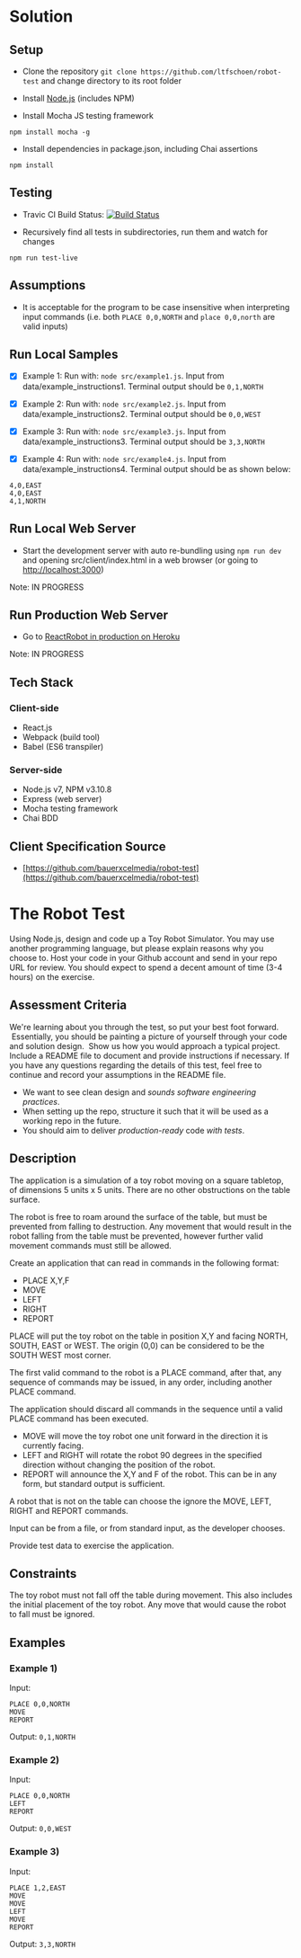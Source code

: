 # Solution

## Setup

* Clone the repository `git clone https://github.com/ltfschoen/robot-test` and change directory to its root folder

* Install [Node.js](https://nodejs.org) (includes NPM)

* Install Mocha JS testing framework

`npm install mocha -g`

* Install dependencies in package.json, including Chai assertions

`npm install`

## Testing

* Travic CI Build Status: [![Build Status](https://api.travis-ci.org/ltfschoen/robot-test.svg)](https://travis-ci.org/ltfschoen/robot-test)

* Recursively find all tests in subdirectories, run them and watch for changes

`npm run test-live`

## Assumptions

* It is acceptable for the program to be case insensitive when interpreting input commands (i.e. both `PLACE 0,0,NORTH` and `place 0,0,north` are valid inputs)

## Run Local Samples

* [x] Example 1: Run with: `node src/example1.js`. Input from data/example_instructions1. Terminal output should be `0,1,NORTH`

* [x] Example 2: Run with: `node src/example2.js`. Input from data/example_instructions2. Terminal output should be `0,0,WEST`

* [x] Example 3: Run with: `node src/example3.js`. Input from data/example_instructions3. Terminal output should be `3,3,NORTH`

* [x] Example 4: Run with: `node src/example4.js`. Input from data/example_instructions4. Terminal output should be as shown below:

```
4,0,EAST
4,0,EAST
4,1,NORTH
```

## Run Local Web Server

* Start the development server with auto re-bundling using `npm run dev` and opening src/client/index.html in a web browser (or going to [http://localhost:3000](http://localhost:3000))

Note: IN PROGRESS

## Run Production Web Server

* Go to [ReactRobot in production on Heroku](https://reactrobot.herokuapp.com/)

Note: IN PROGRESS

## Tech Stack

### Client-side
* React.js
* Webpack (build tool)
* Babel (ES6 transpiler)

### Server-side
* Node.js v7, NPM v3.10.8
* Express (web server)
* Mocha testing framework
* Chai BDD

## Client Specification Source

* [https://github.com/bauerxcelmedia/robot-test](https://github.com/bauerxcelmedia/robot-test)

# The Robot Test

Using Node.js, design and code up a Toy Robot Simulator. You may use another programming language, but please explain reasons why you choose to. Host your code in your Github account and send in your repo URL for review. You should expect to spend a decent amount of time (3-4 hours) on the exercise.

## Assessment Criteria

We're learning about you through the test, so put your best foot forward.  Essentially, you should be painting a picture of yourself through your code and solution design.  Show us how you would approach a typical project. Include a README file to document and provide instructions if necessary. If you have any questions regarding the details of this test, feel free to continue and record your assumptions in the README file.

- We want to see clean design and _sounds software engineering practices_.
- When setting up the repo, structure it such that it will be used as a working repo in the future.
- You should aim to deliver _production-ready_ code _with tests_.

## Description

The application is a simulation of a toy robot moving on a square tabletop, of dimensions 5 units x 5 units. There are no other obstructions on the table surface.

The robot is free to roam around the surface of the table, but must be prevented from falling to destruction. Any movement that would result in the robot falling from the table must be prevented, however further valid movement commands must still be allowed.

Create an application that can read in commands in the following format:

- PLACE X,Y,F
- MOVE
- LEFT
- RIGHT
- REPORT

PLACE will put the toy robot on the table in position X,Y and facing NORTH, SOUTH, EAST or WEST. The origin (0,0) can be considered to be the SOUTH WEST most corner.

The first valid command to the robot is a PLACE command, after that, any sequence of commands may be issued, in any order, including another PLACE command. 

The application should discard all commands in the sequence until a valid PLACE command has been executed.

- MOVE will move the toy robot one unit forward in the direction it is currently facing.
- LEFT and RIGHT will rotate the robot 90 degrees in the specified direction without changing the position of the robot.
- REPORT will announce the X,Y and F of the robot. This can be in any form, but standard output is sufficient.

A robot that is not on the table can choose the ignore the MOVE, LEFT, RIGHT and REPORT commands.

Input can be from a file, or from standard input, as the developer chooses.

Provide test data to exercise the application.

## Constraints

The toy robot must not fall off the table during movement. This also includes the initial placement of the toy robot.
Any move that would cause the robot to fall must be ignored.

## Examples

### Example 1)

Input:
```
PLACE 0,0,NORTH
MOVE
REPORT
```

Output: `0,1,NORTH`

### Example 2)

Input:
```
PLACE 0,0,NORTH
LEFT
REPORT
```

Output: `0,0,WEST`

### Example 3)

Input:
```
PLACE 1,2,EAST
MOVE
MOVE
LEFT
MOVE
REPORT
```
Output: `3,3,NORTH`